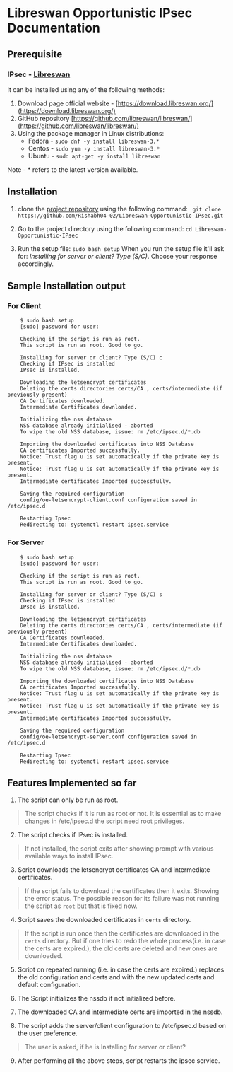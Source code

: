 
# Libreswan Opportunistic IPsec Documentation


## Prerequisite
### IPsec -  [Libreswan](https://github.com/libreswan/libreswan/)
It can be installed using any of the following methods:
1. Download page official website - [https://download.libreswan.org/](https://download.libreswan.org/)
2. GitHub repository [https://github.com/libreswan/libreswan/](https://github.com/libreswan/libreswan/)
3. Using the package manager in Linux distributions:
	* Fedora - `sudo dnf -y install libreswan-3.* `
	* Centos - `sudo yum -y install libreswan-3.*`
	* Ubuntu - `sudo apt-get -y install libreswan`

Note - * refers to the latest version available.

## Installation

1. clone the [project repository](https://github.com/Rishabh04-02/Libreswan-Opportunistic-IPsec.git) using the following command:
` git clone https://github.com/Rishabh04-02/Libreswan-Opportunistic-IPsec.git`

2. Go to the project directory using the following command:
 `cd Libreswan-Opportunistic-IPsec`

 3. Run the setup file:
 `sudo bash setup`
 When you run the setup file it'll ask for: *Installing for server or client? Type (S/C)*. Choose your response accordingly.

## Sample Installation output

### For Client

        $ sudo bash setup
        [sudo] password for user:
            
        Checking if the script is run as root.
        This script is run as root. Good to go. 
        
        Installing for server or client? Type (S/C) c
        Checking if IPsec is installed
        IPsec is installed. 
        
        Downloading the letsencrypt certificates
        Deleting the certs directories certs/CA , certs/intermediate (if previously present)
        CA Certificates downloaded.
        Intermediate Certificates downloaded. 
        
        Initializing the nss database
        NSS database already initialised - aborted
        To wipe the old NSS database, issue: rm /etc/ipsec.d/*.db
        
        Importing the downloaded certificates into NSS Database
        CA certificates Imported successfully.
        Notice: Trust flag u is set automatically if the private key is present.
        Notice: Trust flag u is set automatically if the private key is present.
        Intermediate certificates Imported successfully. 
        
        Saving the required configuration
        config/oe-letsencrypt-client.conf configuration saved in /etc/ipsec.d 
        
        Restarting Ipsec
        Redirecting to: systemctl restart ipsec.service

### For Server

        $ sudo bash setup
        [sudo] password for user:

        Checking if the script is run as root.
        This script is run as root. Good to go. 
        
        Installing for server or client? Type (S/C) s
        Checking if IPsec is installed
        IPsec is installed. 
        
        Downloading the letsencrypt certificates
        Deleting the certs directories certs/CA , certs/intermediate (if previously present)
        CA Certificates downloaded.
        Intermediate Certificates downloaded. 
        
        Initializing the nss database
        NSS database already initialised - aborted
        To wipe the old NSS database, issue: rm /etc/ipsec.d/*.db
        
        Importing the downloaded certificates into NSS Database
        CA certificates Imported successfully.
        Notice: Trust flag u is set automatically if the private key is present.
        Notice: Trust flag u is set automatically if the private key is present.
        Intermediate certificates Imported successfully. 
        
        Saving the required configuration
        config/oe-letsencrypt-server.conf configuration saved in /etc/ipsec.d 
        
        Restarting Ipsec
        Redirecting to: systemctl restart ipsec.service


## Features Implemented so far

1. The script can only be run as root. 

> The script checks if it is run as root or not. It is essential as to make changes in /etc/ipsec.d the script need root privileges.

2. The script checks if IPsec is installed. 

> If not installed, the script exits after showing prompt with various available ways to install IPsec.

3. Script downloads the letsencrypt certificates CA and intermediate certificates. 

> If the script fails to download the certificates then it exits. Showing the error status. The possible reason for its failure was not running the script as `root` but that is fixed now. 


4. Script saves the downloaded certificates in `certs` directory.

> If the script is run once then the certificates are downloaded in the `certs` directory. But if one tries to redo the whole process(i.e. in case the certs are expired.), the old certs are deleted and new ones are downloaded.

5. Script on repeated running (i.e. in case the certs are expired.) replaces the old configuration and certs and with the new updated certs and default configuration.

6. The Script initializes the nssdb if not initialized before.

7. The downloaded CA and intermediate certs are imported in the nssdb.

8. The script adds the server/client configuration to /etc/ipsec.d based on the user preference.

> The user is asked, if he is Installing for server or client?

9. After performing all the above steps, script restarts the ipsec service.